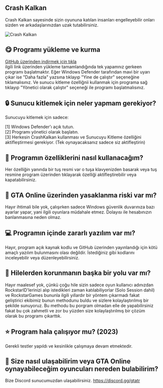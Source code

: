 ## Crash Kalkan
Crash Kalkan sayesinde sizin oyununa katılan insanları engelleyebilir onları sizden ve arkadaşlarınızdan uzak tutabilirsiniz.

![Crash Kalkan](https://i.hizliresim.com/g6jrchh.png)

## 😋 Programı yükleme ve kurma

[GitHub üzerinden indirmek için tıkla](https://github.com/enesonlys/CrashKalkan/releases/download/%C4%B0ndir/CrashKalkan.exe) <br>
ilgili link üzerinden yükleme tamamlandığında tek yapamnız gerkeen programı başlatmaktır. Eğer Windows Defender tarafından mavi bir uyarı çıkar ise "Daha fazla" yazsına tıklayıp "Yine de çalıştır" seçeneğine tıklamalısınız. Ve sunucu kitleme özelliğnii kullanmak için programa sağ tıklayıp "Yönetici olarak çalıştır" seçeneği ile programı başlatmalısınız.

## 🔒 Sunucu kitlemek için neler yapmam gerekiyor?
Sunucuyu kitlemek için sadece:

[1] Windows Defender'ı açık tutun.<br>
[2] Programı yönetici olarak başlatın.<br>
[3] Herkesin CrashKalkan kullanması ve Sunucuyu Kitleme özelliğini aktifleştirmesi gerekiyor. (Tek oynayacaksanız sadece siz aktifleştirin)

## 🧐 Programın özelliklerini nasıl kullanacağım?
Her özelliğin yanında bir tuş resmi var o tuşa klavyenizden basarak veya tuş resmine program üzerinden tıklayarak özelliği aktifleştirebilir veya kapatabilirsiniz.

## 🚫 GTA Online üzerinden yasaklanma riski var mı?
Hayır ihtimali bile yok, çalışırken sadece Windows güvenlik duvarınıza bazı ayarlar yapar, yani ilgili oyunlara müdahale etmez. Dolayısı ile hesabınızın banlanmasına neden olmaz.

## 💻 Programın içinde zararlı yazılım var mı?
Hayır, program açık kaynak kodlu ve GitHub üzerinden yayınlandığı için kötü amaçlı yazılım bulunmasını olası değildir. İstediğiniz gibi kodlarını inceleyebilir veya düzenleyebilirsiniz.

## 🚀 Hilelerden korunmanın başka bir yolu var mı?
Hayır maalesef yok, çünkü çoğu hile sizin sadece oyun kullanıcı adınızdan RockstarID'lerinizi alıp istedikleri zaman katılabiliyorlar (Solo Session dahil) ve RockstarGames bununla ilgili yıllardır bir yöntem çıkarmadı fakat geliştirici ekibimiz bunun methodunu buldu ve sizlere kolaylaştırılmış bir şekilde sunuyoruz. Bu methodu bu porgram olmadan elle de yapabilirsiniz fakat bu çok zahmetli ve zor bu yüzden size kolaylaştırılmış bir çözüm olarak bu programı çıkarttık.

## ⭐ Program hala çalışıyor mu? (2023)
Gerekli testler yapıldı ve kesinlikle çalışmaya devam etmektedir.

## 🙋 Size nasıl ulaşabilirim veya GTA Online oynayabileceğim oyuncuları nereden bulabilirim?
Bize Discord sunucumuzdan ulaşabilirsiniz.
https://discord.gg/gtatr
